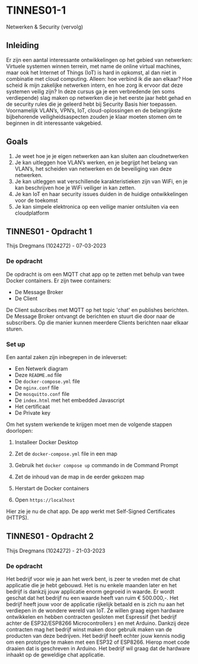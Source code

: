 # TINNES01-1
Netwerken &amp; Security (vervolg)

## Inleiding
Er zijn een aantal interessante ontwikkelingen op het gebied van netwerken: Virtuele systemen winnen terrein,
met name de online virtual machines, maar ook het Internet of Things (IoT) is hard in opkomst, al dan niet in
combinatie met cloud computing. Alleen: hoe verbind ik die aan elkaar? Hoe scheid ik mijn zakelijke netwerken
intern, en hoe zorg ik ervoor dat deze systemen veilig zijn?
In deze cursus ga je een verbredende (en soms verdiepende) slag maken op netwerken die je het eerste jaar
hebt gehad en de security rules die je geleerd hebt bij Security Basis hier toepassen.
Voornamelijk VLAN’s, VPN’s, IoT, cloud-oplossingen en de belangrijkste bijbehorende veiligheidsaspecten
zouden je klaar moeten stomen om te beginnen in dit interessante vakgebied.

## Goals

1. Je weet hoe je je eigen netwerken aan kan sluiten aan cloudnetwerken
2. Je kan uitleggen hoe VLAN’s werken, en je begrijpt het belang van
VLAN’s, het scheiden van netwerken en de beveiliging van deze
netwerken.
3. Je kan uitleggen wat verschillende karakteristieken zijn van WiFi, en je
kan beschrijven hoe je WiFi veiliger in kan zetten.
4. Je kan IoT en haar security issues duiden in de huidige ontwikkelingen
voor de toekomst
5. Je kan simpele elektronica op een veilige manier ontsluiten via een
cloudplatform

## TINNES01 - Opdracht 1

Thijs Dregmans (1024272) - 07-03-2023

### De opdracht

De opdracht is om een MQTT chat app op te zetten met behulp van twee Docker containers. Er zijn twee containers:

- De Message Broker
- De Client

De Client subscribes met MQTT op het topic 'chat' en publishes berichten. De Message Broker ontvangt de berichten en stuurt die door naar de subscribers. Op die manier kunnen meerdere Clients berichten naar elkaar sturen.

### Set up

Een aantal zaken zijn inbegrepen in de inleverset:
- Een Netwerk diagram
- Deze `README.md` file
- De `docker-compose.yml` file
- De `nginx.conf` file
- De `mosquitto.conf` file
- De `index.html` met het embedded Javascript
- Het certificaat
- De Private key

Om het system werkende te krijgen moet men de volgende stappen doorlopen:
1. Installeer Docker Desktop
2. Zet de `docker-compose.yml` file in een map
3. Gebruik het `docker compose up` commando in de Command Prompt
4. Zet de inhoud van de map in de eerder gekozen map
5. Herstart de Docker containers

6. Open `https://localhost`

Hier zie je nu de chat app. De app werkt met Self-Signed Certificates (HTTPS).

## TINNES01 - Opdracht 2

Thijs Dregmans (1024272) - 21-03-2023

### De opdracht

Het bedrijf voor wie je aan het werk bent, is zeer te vreden met de chat applicatie die je hebt gebouwd. Het is nu enkele maanden later en het bedrijf is dankzij jouw applicatie enorm gegroeid in waarde. Er wordt geschat dat het bedrijf nu een waarde heeft van ruim € 500.000,-. Het bedrijf heeft jouw voor de applicatie rijkelijk betaald en is zich nu aan het verdiepen in de wondere wereld van IoT. Ze willen graag eigen hardware ontwikkelen en hebben contracten gesloten met Espressif (het bedrijf achter de ESP32/ESP8266 Microcontrollers ) en met Arduino. Dankzij deze contracten mag het bedrijf winst maken door gebruik maken van de producten van deze bedrijven. Het bedrijf heeft echter jouw kennis nodig om een prototype te maken met een ESP32 of ESP8266. Hierop moet code draaien dat is geschreven in Arduino. Het bedrijf wil graag dat de hardware inhaakt op de geweldige chat applicatie.
